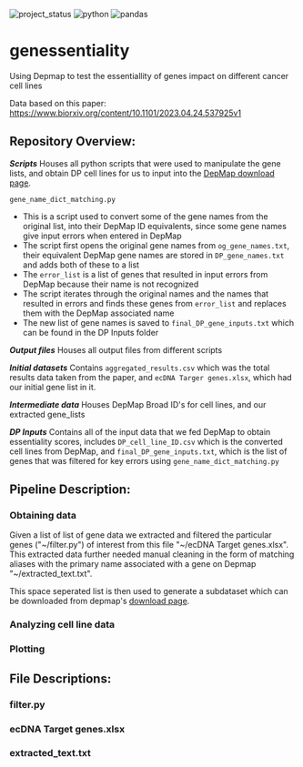 ![project_status](https://img.shields.io/badge/project%20status-stable-green)
![python](https://img.shields.io/badge/python-3.9.6-green)
![pandas](https://img.shields.io/badge/pandas-2.2.2-white)

# genessentiality
Using Depmap to test the essentiallity of genes impact on different cancer cell lines

Data based on this paper: 
https://www.biorxiv.org/content/10.1101/2023.04.24.537925v1

## Repository Overview:

***Scripts***
Houses all python scripts that were used to manipulate the gene lists, and obtain DP cell lines for us to input into the [DepMap download page](https://depmap.org/portal/download/custom/).

`gene_name_dict_matching.py`
* This is a script used to convert some of the gene names from the original list, into their DepMap ID equivalents, since some gene names give input errors when entered in DepMap
* The script first opens the original gene names from `og_gene_names.txt`, their equivalent DepMap gene names are stored in `DP_gene_names.txt` and adds both of these to a list
* The `error_list` is a list of genes that resulted in input errors from DepMap because their name is not recognized
* The script iterates through the original names and the names that resulted in errors and finds these genes from `error_list` and replaces them with the DepMap associated name
* The new list of gene names is saved to `final_DP_gene_inputs.txt` which can be found in the DP Inputs folder

***Output files***
Houses all output files from different scripts

***Initial datasets***
Contains `aggregated_results.csv` which was the total results data taken from the paper, and `ecDNA Targer genes.xlsx`, which had our initial gene list in it.

***Intermediate data***
Houses DepMap Broad ID's for cell lines, and our extracted gene_lists

***DP Inputs***
Contains all of the input data that we fed DepMap to obtain essentiality scores, includes `DP_cell_line_ID.csv` which is the converted cell lines from DepMap, and `final_DP_gene_inputs.txt`, which is the list of genes that was filtered for key errors using `gene_name_dict_matching.py`

## Pipeline Description:
### Obtaining data
Given a list of list of gene data we extracted and filtered the particular genes ("~/filter.py") of interest from this file "~/ecDNA Target genes.xlsx". This extracted data further needed manual cleaning in the form of matching aliases with the primary name associated with a gene on Depmap "~/extracted_text.txt".

This space seperated list is then used to generate a subdataset which can be downloaded from depmap's [download page](https://depmap.org/portal/download/custom/). 
### Analyzing cell line data
### Plotting
## File Descriptions:
### filter.py
### ecDNA Target genes.xlsx
### extracted_text.txt
